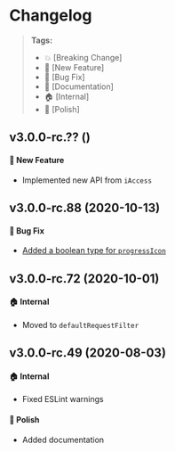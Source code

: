 Changelog
=========

> **Tags:**
> - :boom:       [Breaking Change]
> - :rocket:     [New Feature]
> - :bug:        [Bug Fix]
> - :memo:       [Documentation]
> - :house:      [Internal]
> - :nail_care:  [Polish]

## v3.0.0-rc.?? ()

#### :rocket: New Feature

* Implemented new API from `iAccess`

## v3.0.0-rc.88 (2020-10-13)

#### :bug: Bug Fix

* [Added a boolean type for `progressIcon`](https://github.com/V4Fire/Client/pull/409/files)

## v3.0.0-rc.72 (2020-10-01)

#### :house: Internal

* Moved to `defaultRequestFilter`

## v3.0.0-rc.49 (2020-08-03)

#### :house: Internal

* Fixed ESLint warnings

#### :nail_care: Polish

* Added documentation
